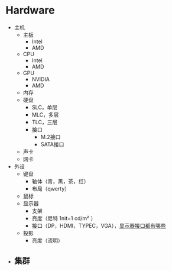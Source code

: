 # Hardware

- 主机
	- 主板
		- Intel
		- AMD
	- CPU
		- Intel
		- AMD
	- GPU
    	- NVIDIA
    	- AMD
	- 内存
	- 硬盘
    	- SLC，单层
    	- MLC，多层
    	- TLC，三层
    	- 接口
        	- M.2接口
        	- SATA接口
	- 声卡
	- 网卡
- 外设
	- 键盘
		- 轴体（青，黑，茶，红）
		- 布局（qwerty）
	- 鼠标
	- 显示器
		- 支架
		- 亮度（尼特 1nit=1 cd/m² ）
		- 接口（DP，HDMI，TYPEC，VGA），[显示器接口都有哪些](https://zhuanlan.zhihu.com/p/70673207)
	- 投影
    	- 亮度（流明）
- 集群
	- 